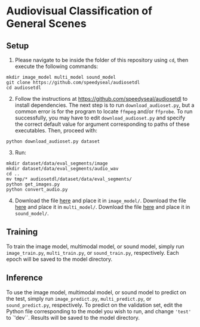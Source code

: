 # Audiovisual Classification of General Scenes

## Setup

1. Please navigate to be inside the folder of this repository using `cd`, then execute the following commands:
```
mkdir image_model multi_model sound_model
git clone https://github.com/speedyseal/audiosetdl
cd audiosetdl
```
2. Follow the instructions at https://github.com/speedyseal/audiosetdl to install dependencies. The next step is to run `download_audioset.py`, but a common error is for the program to locate `ffmpeg` and/or `ffprobe`. To run successfully, you may have to edit `download_audioset.py` and specify the correct default value for argument corresponding to paths of these executables. Then, proceed with:
```
python download_audioset.py dataset
```
3. Run:
```
mkdir dataset/data/eval_segments/image
mkdir dataset/data/eval_segments/audio_wav
cd ..
mv tmp/* audiosetdl/dataset/data/eval_segments/
python get_images.py
python convert_audio.py
```
4. Download the file <a href="https://drive.google.com/file/d/12TgiB7jZ00MMoAC7BBOENPvMpRhoPYlz/view?usp=share_link">here</a> and place it in `image_model/`. Download the file <a href="https://drive.google.com/file/d/1_qE4Wyu4mWsoGB83TPKRik_NAmf-Ge_I/view?usp=share_link">here</a> and place it in `multi_model/`. Download the file <a href="https://drive.google.com/file/d/1P9ZLd8ayZneAIe5f5-o2793Od34qYEmH/view?usp=share_link">here</a> and place it in `sound_model/`.

## Training

To train the image model, multimodal model, or sound model, simply run `image_train.py`, `multi_train.py`, or `sound_train.py`, respectively. Each epoch will be saved to the model directory.

## Inference

To use the image model, multimodal model, or sound model to predict on the test, simply run `image_predict.py`, `multi_predict.py`, or `sound_predict.py`, respectively. To predict on the validation set, edit the Python file corresponding to the model you wish to run, and change `'test'` to `'dev``. Results will be saved to the model directory.
